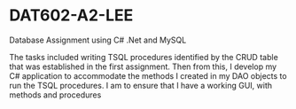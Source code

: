 # DAT602-A2-LEE
Database Assignment using C# .Net and MySQL

The tasks included writing TSQL procedures identified by the CRUD table that was established in the first assignment.
Then from this, I develop my C# application to accommodate the methods I created in my DAO objects to run the TSQL procedures.
I am to ensure that I have a working GUI, with methods and procedures
